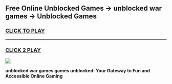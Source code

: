 
## Free Online Unblocked Games → unblocked war games → Unblocked Games
<h3>
<a href="https://premium.freeplayer.one?title=unblocked_war_games&ref=21F">CLICK TO PLAY</a></h3>
<hr>

<h3>
<a href="https://premium.freeplayer.one?title=unblocked_war_games&ref=21F">CLICK 2 PLAY</a>
  
</h3>

<a href="https://premium.freeplayer.one?title=unblocked_war_games&ref=21F/"><img src="https://clearcache.store/games.png"></a>


**unblocked war games games unblocked: Your Gateway to Fun and Accessible Online Gaming**
